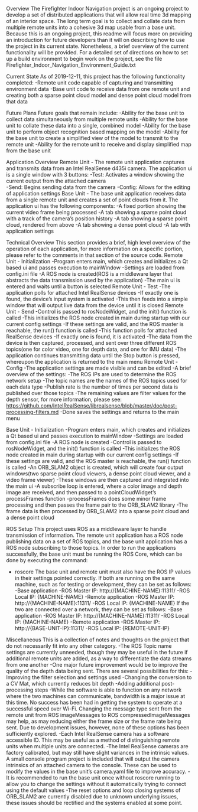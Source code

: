 ﻿Overview
The Firefighter Indoor Navigation project is an ongoing project to develop a set of distributed applications that will allow real time 3d mapping of an interior space. The long term goal is to collect and collate data from multiple remote units into a cohesive 3d map usable from a base unit.
Because this is an ongoing project, this readme will focus more on providing an introduction for future developers than it will on describing how to use the project in its current state. Nonetheless, a brief overview of the current functionality will be provided.
For a detailed set of directions on how to set up a build environment to begin work on the project, see the file Firefighter_Indoor_Navigation_Environment_Guide.txt


Current State
As of 2019-12-11, this project has the following functionality completed:
        -Remote unit code capable of capturing and transmitting environment data
-Base unit code to receive data from one remote unit and creating both a sparse point cloud model and dense point cloud model from that data


Future Plans
Future goals that remain include:
        -Ability for the base unit to collect data simultaneously from multiple remote units
        -Ability for the base unit to collate these data into a single, combined model
        -Ability for the base unit to perform object recognition based mapping on the model
-Ability for the base unit to create a simplified view of the model to transmit to the remote unit
        -Ability for the remote unit to receive and display simplified map from the base unit


Application Overview
Remote Unit - The remote unit application captures and transmits data from an Intel RealSense d435i camera. The application ui is a single window with 3 buttons:
        -Test: Activates a window showing the current output from the attached camera                
        -Send: Begins sending data from the camera
        -Config: Allows for the editing of application settings
Base Unit - The base unit application receives data from a single remote unit and creates a set of point clouds from it. The application ui has the following components:
        -A fixed portion showing the current video frame being processed
        -A tab showing a sparse point cloud with a track of the camera’s position history
        -A tab showing a sparse point cloud, rendered from above
        -A tab showing a dense point cloud
        -A tab with application settings


Technical Overview
This section provides a brief, high level overview of the operation of each application, for more information on a specific portion, please refer to the comments in that section of the source code.
Remote Unit - Initialization
-Program enters main, which creates and initializes a Qt based ui and passes execution to mainWindow
-Settings are loaded from config.ini file
-A ROS node is created(ROS is a middleware layer that abstracts the data transmission used by the application)
-The main ui is entered and waits until a button is selected
Remote Unit - Test
        -The application polls for attached Intel RealSense devices
        -If exactly one is found, the device’s input system is activated
-This then feeds into a simple window that will output live data from the device until it is closed
Remote Unit - Send
-Control is passed to rosNodeWidget, and the init() function is called
-This initializes the ROS node created in main during startup with our current config settings
        -If these settings are valid, and the ROS master is reachable, the run() function is called
        -This function polls for attached RealSense devices
        -If exactly one is found, it is activated
-The data from the device is then captured, processed, and sent over three different ROS topics(one for color video, one for depth data, and one for IMU data)
-The application continues transmitting data until the Stop button is pressed, whereupon the application is returned to the main menu
Remote Unit - Config
        -The application settings are made visible and can be edited
        -A brief overview of the settings:
                -The ROS IPs are used to determine the ROS network setup
                -The topic names are the names of the ROS topics used for each data type
-Publish rate is the number of times per second data is published over those topics
-The remaining values are filter values for the depth sensor, for more information, please see: https://github.com/IntelRealSense/librealsense/blob/master/doc/post-processing-filters.md 
        -Done saves the settings and returns to the main menu


Base Unit - Initialization
-Program enters main, which creates and initializes a Qt based ui and passes execution to mainWindow
-Settings are loaded from config.ini file
-A ROS node is created
        -Control is passed to rosNodeWidget, and the init() function is called
-This initializes the ROS node created in main during startup with our current config settings
        -If these settings are valid, and the ROS master is reachable, the run() function is called
-An ORB_SLAM2 object is created, which will create four output windows(two sparse point cloud viewers, a dense point cloud viewer, and a video frame viewer)
-These windows are then captured and integrated into the main ui
-A subscribe loop is entered, where a color image and depth image are received, and then passed to a pointCloudWidget’s processFrames function
-processFrames does some minor frame processing and then passes the frame pair to the ORB_SLAM2 library
-The frame data is then processed by ORB_SLAM2 into a sparse point cloud and a dense point cloud


ROS Setup
This project uses ROS as a middleware layer to handle transmission of information. The remote unit application has a ROS node publishing data on a set of ROS topics, and the base unit application has a ROS node subscribing to those topics. In order to run the applications successfully, the base unit must be running the ROS Core, which can be done by executing the command:
* roscore
The base unit and remote unit must also have the ROS IP values in their settings pointed correctly. If both are running on the same machine, such as for testing or development, they can be set as follows:
        -Base application
                -ROS Master IP: http://{MACHINE-NAME}:11311/ 
                -ROS Local IP: {MACHINE-NAME}
        -Remote application
                -ROS Master IP: http://{MACHINE-NAME}:11311/ 
                -ROS Local IP: {MACHINE-NAME}
If the two are connected over a network, they can be set as follows:
        -Base application
                -ROS Master IP: http://{MACHINE-NAME}:11311/ 
                -ROS Local IP: {MACHINE-NAME}
        -Remote application
                -ROS Master IP: http://{BASE-UNIT-IP}:11311/ 
                -ROS Local IP: {REMOTE-UNIT-IP}


Miscellaneous
This is a collection of notes and thoughts on the project that do not necessarily fit into any other category.
-The ROS Topic name settings are currently unneeded, though they may be useful in the future if additional remote units are added, as a way to differentiate the data streams from one another
-One major future improvement would be to improve the quality of the depth data being sent. There are several possibilities for this:
        -Improving the filter selection and settings used
        -Changing the conversion to a CV Mat, which currently reduces bit depth
        -Adding additional post-processing steps
-While the software is able to function on any network where the two machines can communicate, bandwidth is a major issue at this time. No success has been had in getting the system to operate at a successful speed over Wi-Fi. Changing the message type sent from the remote unit from ROS imageMessages to ROS compressedImageMessages may help, as may reducing either the frame size or the frame rate being sent. Due to development issues, however, none of these options has been sufficiently explored.
-Each Intel RealSense camera has a software accessible ID. This may be useful as a method of distinguishing remote units when multiple units are connected.
-The Intel RealSense cameras are factory calibrated, but may still have slight variances in the intrinsic values. A small console program project is included that will output the camera intrinsics of an attached camera to the console. These can be used to modify the values in the base unit’s camera.yaml file to improve accuracy.
-It is recommended to run the base unit once without roscore running to allow you to change the settings without it automatically trying to connect using the default values
-The reset options and loop closing systems of ORB_SLAM2 are currently disabled due to unknown underlying issues, these issues should be rectified and the systems enabled at some point.